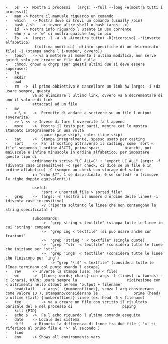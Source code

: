 
	-	ps	->	Mostra i processi	(args: --full --long -e(mostra tutti i processi))
	-	man	-> Mostra il manuale riguardo un comando
	-	which	-> Mostra dove si trovi un comando (usually /bin)
	-	bash / sh	-> invoco altre shell o bash (args: -x)
	-	id	-> Mostra info riguardo l utente in uso corrente
	-	who / w	-> 'w' ci mostra qualche log in più
	-	ls	->	(args: -l -a -h -A(mostra tutto) -R(ricorsivo) -r(inverte alfabetico) 
				-t(ultima modifica) -d(info specifiche di un determinato file) -i (stampa anche l i-number, ovvero))
	-	touch	-> va a mettere al momento l ultima modifica, non serve quindi solo per creare un file dal nulla
	-	chmod, chown & chgrp (per questi ultimi due si deve essere superuser)
	-	ln
	-	mkdir
	-	pwd
	-	rm	->	Il primo obbiettivo è cancellare un link hw	(args: -i (da usare sempre, questa
				va ad eliminare l ultimo link, ovvero va a decrementare di uno il valore di link
				attaccati ad un file
	-	mv
	-	> \ <	->	Permette di andare a scrivere su un file l output (overwrite)
	-	>> \ <<	-> Invece di fare l overwrite fa l append
	-	more	->	Mostra il testo per parti, mentre cat lo mostra stampato integralmente in una volta
                    space (page skip), enter (line skip)
	-	cat		->	Stampa integralmente, spesso usato per casting
	-	sort	->	Fa' il sorting attraverso il casting, come 'sort < file' seguendo l ordine ASCII, prima spazi 			bianchi, poi maiuscole e infine minuscole in ordine alfabetico, per impostare questo tipo di 
				ordinamento scrivo "LC_ALL=C" + "export LC_ALL"	(args: -f (diventa case insensitive) -c (per check, ci dice se un file è in ordine alfabetico) -C (sempre un check con storage del valore
				in "echo $?", 1 se disordinato, 0 se sorted) -u (rimuove le righe doppie equivalenti))
				
				useful:
					"sort < unsorted_file > sorted_file"
	-	grep	->	(args: -n (mostra il numero d ordine delle linee) -i (diventa case insensitive)
					-v (riporta soltanto le linee che non contengono la string specificata) ) 
				
				subcommands:
					->	"grep string < textfile" (stampa tutte le linee in cui 'string' compare
					->	"grep ing < textfile" (si può usare anche con frazioni"
					->	"grep 'string ' < textfile" (single quote)
					->	"grep '^str' < textfile" (considera tutte le linee che iniziano per 'str')
					->	"grep 'ing$' < textfile" (considera tutte le linee che finiscono per 'ing')
						-> "grep '\.$' < textfile" (considera tutte le lInee terminano col punto usando l escape)
	-	rev		-> Inverte la stampa (use: rev < file)
	-	wc		->	{lines;	words; chars} con args -l (lines) -w (words) -c (chars), WARN: usare sempre la 						ridirezione con < altrimenti nello stdout avremo 'output + filename'
	-	head/tail	-> args( -{numberoflines}, senza l arg considerano come valore 10 ), stampano/considerano le 				prime (head) o ultime (tail) {numberoflines} linee (ex: head -5 < filename)
	-	tee			-> va a creare un file con scritto il risultato parizale del e nel processo di 						piping
	-	kill {PID}
    -   echo $  ->  Fa l echo riguardo l ultimo comando eseguito
    -   date    -> Locale del sistema
    -   diff    -> Riporta la differenza di linee tra due file ( '<' si riferisce al primo file e '>' al secondo )
    -   find
    -   env     -> Shows all environments vars
